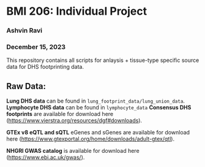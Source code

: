 # BMI 206: Individual Project
### Ashvin Ravi 
### December 15, 2023 

This repository contains all scripts for anlaysis + tissue-type specific source data for DHS footprinting data. 

## Raw Data: 

**Lung DHS data** can be found in ```lung_footprint_data/lung_union_data```. 
**Lymphocyte DHS data** can be found in ```lymphocyte_data```
**Consensus DHS footprints** are available for download here (https://www.vierstra.org/resources/dgf#downloads). 

**GTEx v8 eQTL and sQTL** eGenes and sGenes are available for download here (https://www.gtexportal.org/home/downloads/adult-gtex/qtl). 

**NHGRI GWAS catalog** is available for download here (https://www.ebi.ac.uk/gwas/). 
